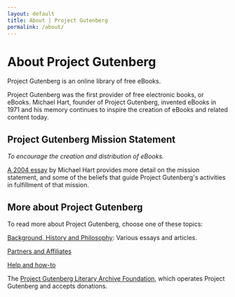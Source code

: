 ```yaml
---
layout: default
title: About | Project Gutenberg
permalink: /about/
---
```


About Project Gutenberg
=======================

Project Gutenberg is an online library of free eBooks. 

Project Gutenberg was the first provider of free electronic books, or
eBooks.  Michael Hart, founder of Project Gutenberg, invented eBooks
in 1971 and his memory continues to inspire the creation of eBooks and
related content today.

## Project Gutenberg Mission Statement

*To encourage the creation and distribution of eBooks.*

[A 2004 essay](/about/background/mission_statement.html) by Michael Hart provides more detail on the mission statement, and some of the beliefs that guide Project Gutenberg's activities in fulfillment of that mission.

## More about Project Gutenberg
To read more about Project Gutenberg, choose one of these topics:

[Background, History and Philosophy](/about/background/index.html): Various essays and articles.

[Partners and Affiliates](/about/partners_affiliates.html)

[Help and how-to](/help/)

The [Project Gutenberg Literary Archive Foundation](/about/pglaf.html), which operates Project Gutenberg and accepts donations.
